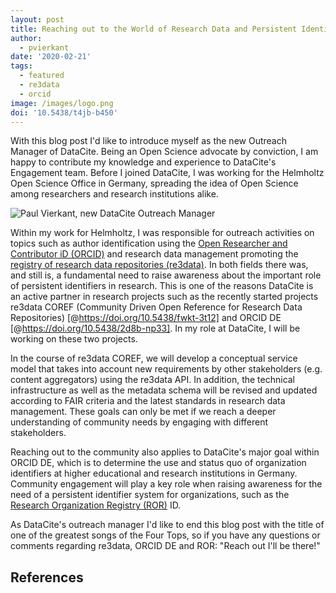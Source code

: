 ```yaml
---
layout: post
title: Reaching out to the World of Research Data and Persistent Identifiers
author:
  - pvierkant
date: '2020-02-21'
tags:
  - featured
  - re3data
  - orcid
image: /images/logo.png
doi: '10.5438/t4jb-b450'
---
```

With this blog post I'd like to introduce myself as the new Outreach Manager of DataCite. Being an Open Science advocate by conviction, I am happy to contribute my knowledge and experience to DataCite's Engagement team. Before I joined DataCite, I was working for the Helmholtz Open Science Office in Germany, spreading the idea of Open Science among researchers and research institutions alike.

![Paul Vierkant, new DataCite Outreach Manager](/images/uploads/pvierkant.png)

Within my work for Helmholtz, I was responsible for outreach activities on topics such as author identification using the [Open Researcher and Contributor iD (ORCID)](https://orcid.org) and research data management promoting the [registry of research data repositories (re3data)](https://www.re3data.org). In both fields there was, and still is, a fundamental need to raise awareness about the important role of persistent identifiers in research. This is one of the reasons DataCite is an active partner in research projects such as the recently started projects re3data COREF (Community Driven Open Reference for Research Data Repositories) [@https://doi.org/10.5438/fwkt-3t12] and ORCID DE [@https://doi.org/10.5438/2d8b-np33]. In my role at DataCite, I will be working on these two projects.

In the course of re3data COREF, we will develop a conceptual service model that takes into account new requirements by other stakeholders (e.g. content aggregators) using the re3data API. In addition, the technical infrastructure as well as the metadata schema will be revised and updated according to FAIR criteria and the latest standards in research data management. These goals can only be met if we reach a deeper understanding of community needs by engaging with different stakeholders.

Reaching out to the community also applies to DataCite's major goal within ORCID DE, which is to determine the use and status quo of organization identifiers at higher educational and research institutions in Germany. Community engagement will play a key role when raising awareness for the need of a persistent identifier system for organizations, such as the [Research Organization Registry (ROR)](https://ror.org) ID.

As DataCite's outreach manager I'd like to end this blog post with the title of one of the greatest songs of the Four Tops, so if you have any questions or comments regarding re3data, ORCID DE and ROR: "Reach out I'll be there!"

## References
